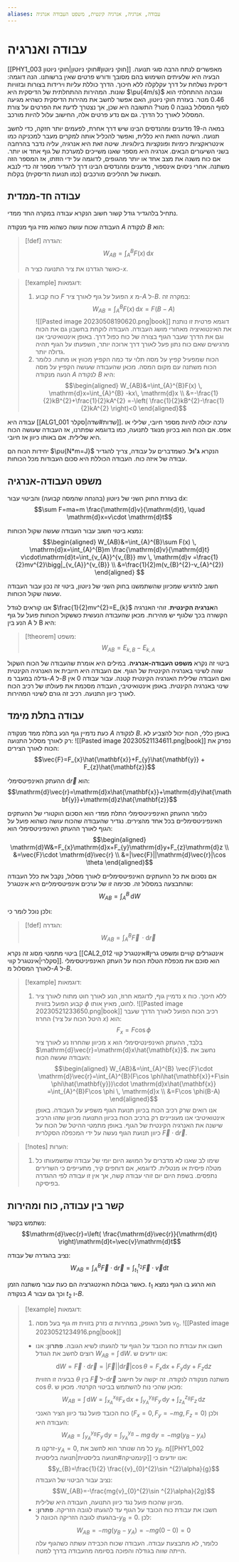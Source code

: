 ```yaml
---
aliases: עבודה, אנרגיה, אנרגיה קינטית, משפט העבודה אנרגיה
---
```


# עבודה ואנרגיה

[[PHY1_003 חוקי ניוטון#חוקי ניוטון|חוקי ניוטון]] מאפשרים לנתח הרבה סוגי תנועה. הבעיה היא שלעיתים השימוש בהם מסובך ודורש פרטים שאין ברשותנו. הנה דוגמה:
דיסקית נשלחת על דרך עקלקלה ללא חיכוך. הדרך כוללת עליות וירידות בצורות ובזוויות שונות. המהירות ההתחלתית של הדיסקית היא $\pu{4m/s}$ וגובהה ההתחלתי הוא $0.46$ מטר. בעזרת חוקי ניוטון, האם אפשר לחשב את מהירות הדיסקית כשהיא מגיעה לסוף המסלול בגובה $0$ מטר?
התשובה היא שכן, אך נצטרך לדעת את הפרטים על צורת המסלול לאורך כל הדרך. גם אם נדע פרטים אלה, החישוב עלול להיות מורכב.

במאה ה-19 מדענים ומהנדסים הבינו שיש דרך אחרת, לפעמים יותר חזקה, כדי לחשב תנועה. השיטה הזאת היא כללית, ואפשר להכליל אותה למקרים מעבר למכניקה כמו אינטראקציות כימיות ופונקציות ביולוגיות. שיטה זאת היא אנרגיה, עליה נדבר בהרחבה בשני השיעורים הבאים. אנרגיה היא מספר שאנו משייכים למערכת של גוף אחד או יותר. אם כוח משנה את מצב אחד או יותר מהגופים, לדוגמה על ידי הזזתו, אז המספר הזה משתנה. אחרי ניסוים אינספור, מדענים ומהנדסים הבינו דרך להגדיר מספר זה כדי לנבא תוצאות של תהליכים מורכבים (כמו תנועת הדיסקית) בקלות.

## עבודה חד-ממדית
נתחיל בלהגדיר גודל קשור חשוב הנקרא עבודה במקרה החד ממדי.

העבודה שכוח עושה כשהוא מזיז גוף מנקודה $A$ לנקודה $B$ הוא:
>[!def] הגדרה:
> $$W_{AB}=\int _{A}^{B}F(x) \, \mathrm{d}x $$
> 
> כאשר הגדרנו את ציר התנועה כציר ה-$x$.

>[!example] דוגמאות:
>1. כוח קבוע $F$ הפועל על גוף לאורך ציר $x$ מ-$A$ ל-$B$. במקרה זה:
>	$$W_{AB}=\int_{A}^{B}F(x)  \, \mathrm{d}x=F(B-A) $$
>	![[Pasted image 20230508190620.png|book]]
>	דוגמא פרטית זו נותנת את האינטואיציה מאחורי מושג העבודה. העבודה לוקחת בחשבון גם את הכוח וגם את הדרך שעבר הגוף בצורה של כוח כפול דרך. באופן אינטואיטיבי אנו מרגישים שאם כוח נתון פעל לאורך דרך ארוכה יותר, השפעתו על הגוף תהיה גדולה יותר.
>2. הכוח שמפעיל קפיץ על מסה תלוי עד כמה הקפיץ מכווץ או מתוח. כלומר הכוח משתנה עם מקום המסה. מכאן שהעבודה שעושה הקפיץ על מסה הנעה מנקודה $A$ לנקודה $B$ היא:
>	$$\begin{aligned}
W_{AB}&=\int_{A}^{B}F(x)  \, \mathrm{d}x=\int_{A}^{B}  -kx\, \mathrm{d}x \\
&=-\frac{1}{2}kB^{2}+\frac{1}{2}kA^{2}  =-\left( \frac{1}{2}kB^{2}-\frac{1}{2}kA^{2} \right)<0
\end{aligned}$$


עבודה היא [[ALG1_001 שדות#שדה|סקלר]]. ערכה יכולה להיות מספר חיובי, שלילי או אפס. אם הכוח הוא בכיוון מנוגד לתנועה, כמו בדוגמא שפתרנו, אז העבודה שעושה הכוח היא שלילית. אם באותו כיוון אז חיובי.

יחידות הכוח הם $\pu{N*m=J}$ הנקרא **ג'ול**. כשמדברים על עבודה, צריך להגדיר עבודה של איזה כוח. העבודה הכוללת היא סכום העבודות מכל הכוחות.

## משפט העבודה-אנרגיה

בעזרת החוק השני של ניוטון (בהנחה שהמסה קבועה) והביטוי עבור $\mathrm{d}x$:
$$\sum F=ma=m \frac{\mathrm{d}v}{\mathrm{d}t}, \quad \mathrm{d}x=v\cdot \mathrm{d}t$$

נמצא ביטוי חשוב עבור העבודה שעשה שקול הכוחות:
$$\begin{aligned}
W_{AB}&=\int_{A}^{B}\sum F(x)  \, \mathrm{d}x=\int_{A}^{B}m \frac{\mathrm{d}v}{\mathrm{d}t}   v\cdot\mathrm{d}t=\int_{v_{A}}^{v_{B}} mv \, \mathrm{d}v =\frac{1}{2}mv^{2}\bigg|_{v_{A}}^{v_{B}} \\
&=\frac{1}{2}m(v_{B}^{2}-v_{A}^{2}) 
\end{aligned} $$

חשוב להדגיש שמכיוון שהשתמשנו בחוק השני של ניוטון, ביטוי זה נכון עבור העבודה שעשה שקול הכוחות.

אנו קוראים לגודל $\frac{1}{2}mv^{2}=E_{k}$ ה**אנרגיה הקינטית**. זוהי האנרגיה הקשורה בכך שלגוף יש מהירות. מכאן שהעבודה הנעשית כששקול הכוחות פועל על גוף הנע בין A ל B היא:
>[!theorem] משפט:
$$W_{AB}=E_{k,B}-E_{k,A}$$

ביטוי זה נקרא **משפט העבודה-אנרגיה**. במילים היא אומרת שהעבודה של הכוח השקול שווה לשינוי באנרגיה הקינטית של הגוף. אם העבודה היא חיובית אז האנרגיה הקינטית גדלה במעבר מ-$A$ ל-$B$ ואם העבודה שלילית האנרגיה הקינטית קטנה. עבור עבודה $0$ אין שינוי באנרגיה הקינטית. באופן אינטואיטיבי, העבודה מסכמת את פעולתו של רכיב הכוח לאורך כיוון התנועה. רכיב זה גורם לשינוי המהירות.

## עבודה בתלת מימד
כעת נדמיין גוף הנע בתלת ממד מנקודה $A$ לנקודה $B$. באופן כללי, הכוח יכול להצביע לא רק לאורך מסלול התנועה:
![[Pasted image 20230521134611.png|book]]
נפרק את הכוח לאורך הצירים:
$$\vec{F}=F_{x}\hat{\mathbf{x}}+F_{y}\hat{\mathbf{y}} + F_{z}\hat{\mathbf{z}}$$

ההעתק האינפיטסימלי $\mathrm{d}\vec{r}$ הוא:
$$\mathrm{d}\vec{r}=\mathrm{d}x\hat{\mathbf{x}}+\mathrm{d}y\hat{\mathbf{y}}+\mathrm{d}z\hat{\mathbf{z}}$$

כלומר ההעתק האינפיניטסימלי התלת ממדי הוא הסכום הוקטורי של ההעתקים האינפיניטסימליים בכל אחד מהצירים. נגדיר שהעבודה שהכוח עושה כשהוא פועל על הגוף לאורך ההעתק האינפיניטסימלי הוא:
$$\begin{aligned}
\mathrm{d}W&=F_{x}\mathrm{d}x+F_{y}\mathrm{d}y+F_{z}\mathrm{d}z \\
&=\vec{F}\cdot \mathrm{d}\vec{r} \\
&=|\vec{F}||\mathrm{d}\vec{r}|\cos \theta
\end{aligned}$$

אם נסכום את כל ההעתקים האינפיטסימליים לאורך מסלול, נקבל את כלל העבודה שהתבצעה במסלול זה. סכימה זו של ערכים אינפיטסימליים היא אינטגרל:
$$W_{AB}=\int_{A}^{B}  \, \mathrm{d}W $$

ולכן נוכל לומר כי:
>[!def] הגדרה:
$$W_{AB}=\int_{A}^{B} \vec{F} \, \cdot  \mathrm{d}\vec{r} $$

ביטוי מתמטי מסוג זה נקרא [[CAL2_012 אינטגרלים קוויים ומשפט גרין#אינטגרל קווי סקלרי|אינטגרל קווי]]. הוא סוכם את מכפלת הטלת הכוח על העתק האינפיניטסימלי לאורך המסלול מ-$A$ ל-$B$.

>[!example] דוגמאות:
>1. נדמיין גוף, לדוגמא חרוז, הנע לאורך חוט מתוח לאורך ציר x ללא חיכוך. כוח קבוע הפועל בזווית $\phi$ לחוט, מאיץ אותו.
>	![[Pasted image 20230521233650.png|book]]
>	רכיב הכוח הפועל לאורך הדרך שעבר החרוז (היטל הכוח על ציר $x$) הוא:
>	$$F_{x}=F\cos \phi$$
>	מכיוון שהחרוז נע לאורך ציר x בלבד, ההעתק האינפינטיסימלי הוא $\mathrm{d}\vec{r}=\mathrm{d}x\hat{\mathbf{x}}$.
>	נחשב את העבודה שעשה הכוח:
>	$$\begin{aligned}
W_{AB}&=\int_{A}^{B}  \vec{F}\cdot \mathrm{d}\vec{r}=\int_{A}^{B}(F\cos \phi\hat{\mathbf{x}}+F\sin \phi\hat{\mathbf{y}})\cdot  \mathrm{d}x\hat{\mathbf{x}} =\int_{A}^{B}F\cos \phi  \, \mathrm{d}x \\
&=F\cos \phi(B-A)  
\end{aligned}$$
>	אנו רואים שרק רכיב הכוח בכיוון תנועת הגוף משפיע על העבודה. באופן אינטואיטיבי אנו מעוניינים רק ברכיב הכוח בכיוון התנועה מכיוון שזהו הרכיב שישנה את האנרגיה הקינטית של הגוף. באופן מתמטי ההיטל של הכוח על כיוון תנועת הגוף נעשה על ידי המכפלה הסקלרית $\vec{F}\cdot \mathrm{d}\vec{r}$.

>[!notes] הערות:
>1. שימו לב שאנו לא מדברים על המושג היום יומי של עבודה שמשמעותו כל מטלה פיסית או מנטלית. לדוגמא, אם דוחפים קיר, מתעייפים כי השרירים נתפסים. בשפת היום יום זוהי עבודה קשה, אך אין זו עבודה לפי ההגדרה בפיסיקה.

## קשר בין עבודה, כוח ומהירות
נשתמש בקשר:
$$\mathrm{d}\vec{r}=\left( \frac{\mathrm{d}\vec{r}}{\mathrm{d}t} \right)\mathrm{d}t=\vec{v}\mathrm{d}t$$

נציב בהגדרה של עבודה:
$$W_{AB}=\int_{A}^{B}\vec{F}\cdot  \mathrm{d}\vec{r}=\int_{{t}_{1}}^{{t}_{2}} \vec{F}\cdot \vec{v} \mathrm{d}t  $$

כאשר גבולות האינטגרציה הם כעת עבור משתנה הזמן. ${t}_{1}$ הוא הרגע בו הגוף נמצא בנקודה $A$ וכך גם עבור ${t}_{2}$ ו-$B$.

>[!example] דוגמאות:
>1. גוף בעל מסה $m$ נזרק בזווית $\alpha$ מעל האופק, במהירות ${v}_{0}$.
>	![[Pasted image 20230521234916.png|book]]
>	- חשבו את עבודת כוח הכובד על הגוף עד להגעתו לשיא הגובה.
>		**פתרון**:
>		אנו רוצים לחשב את הגודל $W_{AB}=\int  \, \mathrm{d}W$.
>		אנו יודעים ש:
>		$$\mathrm{d}W=\vec{F}\cdot \mathrm{d}\vec{r}=|\vec{F}||\mathrm{d}\vec{r}|\cos \theta=F_{x}\mathrm{d}x+F_{y}\mathrm{d}y+F_{z}\mathrm{d}z$$
>		בבעיה זו הזווית $\theta$ בין $\vec{F}$ ל-$\mathrm{d}\vec{r}$ משתנה מנקודה לנקודה. זה יקשה על חישוב $\cos\theta$. מכאן שהכי נוח להשתמש בביטוי הקרטזי. מכאן ש:
>		$$W_{AB}=\int  \, \mathrm{d}W =\int_{x_{A}}^{x_{B}} F_{x} \, \mathrm{d}x +\int_{y_{A}}^{y_{B}} F_{y} \, \mathrm{d}y + \int_{z_{A}}^{z_{B}}F_{z}  \, \mathrm{d}z  $$
>		כוח הכובד פועל נגד כיוון הציר האנכי ($F_{x}=0,\,F_{y}=-mg,\,F_{z}=0$) ולכן העבודה היא:
>		$$W_{AB}=\int_{y_{A}}^{y_{B}}F_{y}  \, \mathrm{d}y=\int_{y_{A}}^{y_{B}} -mg \, \mathrm{d}y=-mg(y_{B}-y_{A})  $$
>		זרקנו מ-$y_{A}=0$, כל מה שנותר הוא לחשב את $y_{B}$.
>		מ[[PHY1_002 קינמטיקה#תנועה בליסטית|תנועה בליסטית]] אנו יודעים כי:
>		$$y_{B}=\frac{1}{2} \frac{{v}_{0}^{2}\sin ^{2}\alpha}{g}$$
>		נציב עבור הביטוי של העבודה:
>		$$W_{AB}=-\frac{mg{v}_{0}^{2}\sin ^{2}\alpha}{2g}$$
>		מכיוון שהכוח פועל נגד כיוון התנועה, העבודה היא שלילית.
>	- חשבו את עבודת כוח הכובד על הגוף עד להגעתו לגובה הזריקה.
>		**פתרון**:
>		בהגעתו לגובה הזריקה הכוונה ל-$y_{B}=0$. לכן:
>		$$W_{AB}=-mg(y_{B}-y_{A})=-mg(0-0)=0$$
>	כלומר, לא מתבצעת עבודה. העבודה שכוח הכבידה עשתה כשהגוף עלה הייתה שווה בגודלה והפוכה בסיומה מהעבודה בדרך למטה.